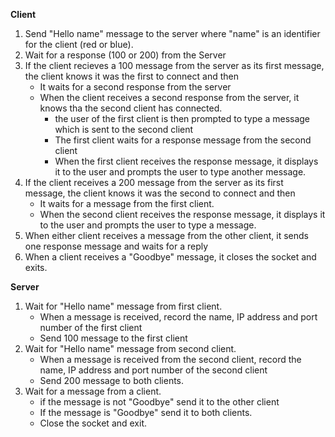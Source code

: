 **Client**

1.  Send "Hello name" message to the server where "name" is an identifier for the client (red or blue).
2.  Wait for a response (100 or 200) from the Server
3.  If the client recieves a 100 message from the server as its first message, the client knows it was the first to connect and then
    *  It waits for a second response from the server
    *  When the client receives a second response from the server, it knows tha the second client has connected.
        * the user of the first client is then prompted to type a message which is sent to the second client 
        * The first client waits for a response message from the second client 
        * When the first client receives the response message, it displays it to the user and prompts the user to type another message.
4.  If the client receives a 200 message from the server as its first message, the client knows it was the second to connect and then
    *  It waits for a message from the first client.
    * When the second client receives the response message, it displays it to the user and prompts the user to type a message.
5.  When either client receives a message from the other client, it sends one response message and waits for a reply
6.  When a client receives a "Goodbye" message, it closes the socket and exits.


**Server**

1.  Wait for "Hello name" message from first client.
    *  When a message is received, record the name, IP address and port number of the first client
    *  Send 100 message to the first client
2.  Wait for "Hello name" message from second client.
    *  When a message is received from the second client, record the name, IP address and port number of the second client
    *  Send 200 message to both clients.
3.  Wait for a message from a client.
    *  if the message is not "Goodbye" send it to the other client
    *  If the message is "Goodbye" send it to both clients.
    *  Close the socket and exit.
    

